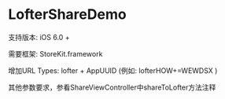 LofterShareDemo
===============
支持版本: iOS 6.0 + 

需要框架: StoreKit.framework

增加URL Types: lofter + AppUUID (例如: lofterHOW+=WEWDSX )

其他参数要求，参看ShareViewController中shareToLofter方法注释

